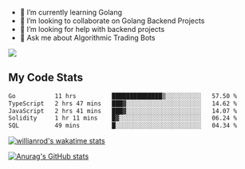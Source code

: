 
- 🌱 I’m currently learning Golang
- 👯 I’m looking to collaborate on Golang Backend Projects
- 🤔 I’m looking for help with backend projects
- 💬 Ask me about Algorithmic Trading Bots

![](https://github-profile-trophy.vercel.app/?username=kevinbarrero)

## My Code Stats

<!--START_SECTION:waka-->

```txt
Go           11 hrs          ██████████████▒░░░░░░░░░░   57.50 %
TypeScript   2 hrs 47 mins   ███▓░░░░░░░░░░░░░░░░░░░░░   14.62 %
JavaScript   2 hrs 41 mins   ███▓░░░░░░░░░░░░░░░░░░░░░   14.07 %
Solidity     1 hr 11 mins    █▓░░░░░░░░░░░░░░░░░░░░░░░   06.24 %
SQL          49 mins         █░░░░░░░░░░░░░░░░░░░░░░░░   04.34 %
```

<!--END_SECTION:waka-->

[![willianrod's wakatime stats](https://github-readme-stats.vercel.app/api/wakatime?username=holdandup&layout=compact&theme=react&custom_title=Wakatime%20All%20Time%20Stats&langs_count=8)](https://github.com/anuraghazra/github-readme-stats)

[![Anurag's GitHub stats](https://github-readme-stats.vercel.app/api?username=Kevinbarrero)](https://github.com/anuraghazra/github-readme-stats)




